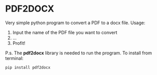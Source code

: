 # PDF2DOCX
Very simple python program to convert a PDF to a docx file. Usage:

1. Input the name of the PDF file you want to convert
2. ...
3. Profit!

P.s. The <b>pdf2docx</b> library is needed to run the program. To install from terminal:

<code>pip install pdf2docx</code>
